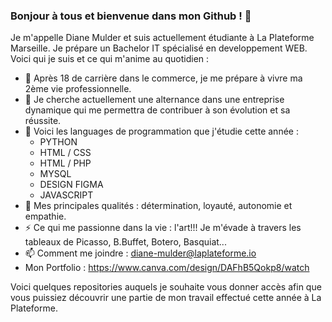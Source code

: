 ### Bonjour à tous et bienvenue dans mon Github ! 👋 

Je m'appelle Diane Mulder et suis actuellement étudiante à La Plateforme Marseille.
Je prépare un Bachelor IT spécialisé en developpement WEB.
Voici qui je suis et ce qui m'anime au quotidien :  

- 🔭 Après 18 de carrière dans le commerce, je me prépare à vivre ma 2ème vie professionnelle.
- 👯 Je cherche actuellement une alternance dans une entreprise dynamique qui me permettra de contribuer à son évolution et sa réussite.
- 🧠 Voici les languages de programmation que j'étudie cette année : 
     - PYTHON
     - HTML / CSS
     - HTML / PHP
     - MYSQL
     - DESIGN FIGMA
     - JAVASCRIPT      
- 💬 Mes principales qualités : détermination, loyauté, autonomie et empathie.
- ⚡ Ce qui me passionne dans la vie : l'art!!! Je m'évade à travers les tableaux de Picasso, B.Buffet, Botero, Basquiat...
- 📫 Comment me joindre : diane-mulder@laplateforme.io
- Mon Portfolio : https://www.canva.com/design/DAFhB5Qokp8/watch

Voici quelques repositories auquels je souhaite vous donner accès afin que vous puissiez découvrir une partie de mon travail effectué cette 
année à La Plateforme.


